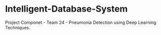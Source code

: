 # Intelligent-Database-System
Project Componet - Team 24 - Pneumonia Detection using Deep Learning Techniques. 
